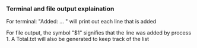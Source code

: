 ### Terminal and file output explaination

For terminal: "Added: ... " will print out each line that is added

For file output, the symbol "$1" signifies that the line was added by process 1. A Total.txt will also be generated to keep track of the list